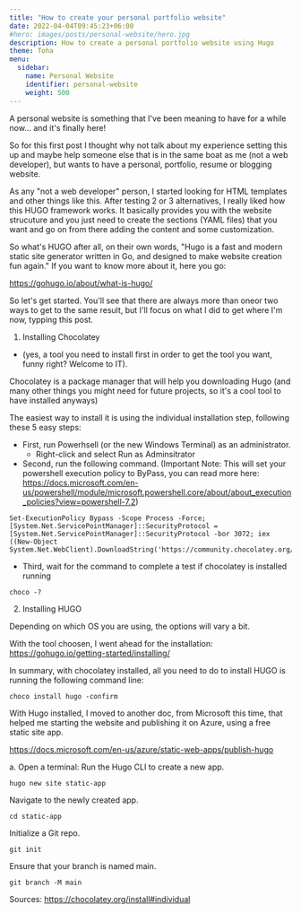 ```yaml
---
title: "How to create your personal portfolio website"
date: 2022-04-04T09:45:23+06:00
#hero: images/posts/personal-website/hero.jpg
description: How to create a personal portfolio website using Hugo
theme: Toha
menu:
  sidebar:
    name: Personal Website 
    identifier: personal-website
    weight: 500
---
```


A personal website is something that I've been meaning to have for a while now... and it's finally here! 

So for this first post I thought why not talk about my experience setting this up and maybe help someone else that is in the same boat as me (not a web developer), but wants to have a personal, portfolio, resume or blogging website.

As any "not a web developer" person, I started looking for HTML templates and other things like this. After testing 2 or 3 alternatives, I really liked how this HUGO framework works. It basically provides you with the website strucuture and you just need to create the sections (YAML files) that you want and go on from there adding the content and some customization.

So what's HUGO after all, on their own words, "Hugo is a fast and modern static site generator written in Go, and designed to make website creation fun again." If you want to know more about it, here you go:

https://gohugo.io/about/what-is-hugo/

So let's get started. You'll see that there are always more than oneor two ways to get to the same result, but I'll focus on what I did to get where I'm now, typping this post.

1. Installing Chocolatey 
  * (yes, a tool you need to install first in order to get the tool you want, funny right? Welcome to IT).

Chocolatey is a package manager that will help you downloading Hugo (and many other things you might need for future projects, so it's a cool tool to have installed anyways) 

The easiest way to install it is using the individual installation step, following these 5 easy steps:

* First, run Powerhsell (or the new Windows Terminal) as an administrator.
  * Right-click and select Run as Adminsitrator
* Second, run the following command. (Important Note: This will set your powershell execution policy to ByPass, you can read more here: https://docs.microsoft.com/en-us/powershell/module/microsoft.powershell.core/about/about_execution_policies?view=powershell-7.2)

```
Set-ExecutionPolicy Bypass -Scope Process -Force; [System.Net.ServicePointManager]::SecurityProtocol = [System.Net.ServicePointManager]::SecurityProtocol -bor 3072; iex ((New-Object System.Net.WebClient).DownloadString('https://community.chocolatey.org/install.ps1'))

```

* Third, wait for the command to complete a test if chocolatey is installed running

```
choco -?
```

2. Installing HUGO

Depending on which OS you are using, the options will vary a bit.

With the tool choosen, I went ahead for the installation:
  https://gohugo.io/getting-started/installing/

In summary, with chocolatey installed, all you need to do to install HUGO is running the following command line:
```
choco install hugo -confirm
```

With Hugo installed, I moved to another doc, from Microsoft this time, that helped me starting the website and publishing it on Azure, using a free static site app.

https://docs.microsoft.com/en-us/azure/static-web-apps/publish-hugo

a. Open a terminal:
Run the Hugo CLI to create a new app.
```
hugo new site static-app
```

Navigate to the newly created app.

```
cd static-app
```

Initialize a Git repo.

```
git init
```

Ensure that your branch is named main.

```
git branch -M main
```


Sources:
https://chocolatey.org/install#individual
